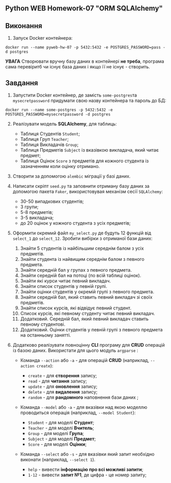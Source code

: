 ## Python WEB Homework-07 "ORM SQLAlchemy"

## Виконання
1) Запуск Docker контейнера:

```
docker run --name pyweb-hw-07 -p 5432:5432 -e POSTGRES_PASSWORD=pass -d postgres

```
**УВАГА** Створювати вручну базу даних в контейнері **не треба**, програма сама перевіритб чи існує база даних і якщо її не існує - створить.


## Завдання

1) Запустити Docker контейнер, де замість ```some-postgres```та ```mysecretpassword``` придумати свою назву контейнера та пароль до БД:

```
docker run --name some-postgres -p 5432:5432 -e POSTGRES_PASSWORD=mysecretpassword -d postgres
```

2) Реалізувати модель **SQLAlchemy**, для таблиць:
    - Таблиця Студентів ```Student```;
    - Таблиця Груп ```Teacher```;
    - Таблиця Викладачів ```Group```;
    - Таблиця Предметів ```Subject``` із вказівкою викладача, який читає предмет;
    - Таблиця Оцінок ```Score``` з предметів для кожного студента із зазначенням коли оцінку отримано.

3) Створити за допомогою ```alembic``` міграції у базі даних.

4) Написати скріпт ```seed.py``` та заповнити отриману базу даних за допомогою пакета ```Faker```, використовувая механізм сесії ```SQLAlchemy```:
    - 30-50 випадкових студентів;
    - 3 групи;
    - 5-8 предметів;
    - 3-5 викладача;
    - до 20 оцінок у кожного студента з усіх предметів;

5) Оформити окремий файл ```my_select.py``` де будуть 12 функцій від ```select_1``` до ```select_12```. Зробити вибірки з отриманої бази даних:

    1) Знайти 5 студентів із найбільшим середнім балом з усіх предметів.
    2) Знайти студента із найвищим середнім балом з певного предмета.
    3) Знайти середній бал у групах з певного предмета.
    4) Знайти середній бал на потоці (по всій таблиці оцінок).
    5) Знайти які курси читає певний викладач.
    6) Знайти список студентів у певній групі.
    7) Знайти оцінки студентів у окремій групі з певного предмета.
    8) Знайти середній бал, який ставить певний викладач зі своїх предметів.
    9) Знайти список курсів, які відвідує певний студент.
    10) Список курсів, які певному студенту читає певний викладач.
    11) Додатковий. Середній бал, який певний викладач ставить певному студентові.
    12) Додатковий. Оцінки студентів у певній групі з певного предмета на останньому занятті.

6) Додатково реалізувати повноцінну **CLI** програму для **CRUD** операцій із базою даних. Використати для цього модуль ```argparse``` :
    - Команда ```--action``` або ```-a``` - для операцій **CRUD** (наприклад, ```--action create```):
        - ```create``` - для **створення** запису;
        - ```read``` - для **читання** запису;
        - ```update``` - для **оновлення** запису;
        - ```delete``` - для **видалення** запису;
        - ```random``` - для **рандомного** наповнення бази даних ;

    - Команда ```--model``` або ```-a``` - для вказівки над якою моделлю проводиться операція (наприклад, ```--model Student```):
        - ```Student``` - для моделі **Студент**;
        - ```Teacher``` - для моделі **Вчитель**;
        - ```Group``` - для моделі **Група**;
        - ```Subject``` - для моделі **Предмет**;
        - ```Score``` - для моделі **Оцінки**;

    - Команда ```--select``` або ```-s``` - для вказівки який запит необхідно виконати (наприклад, ```--select 1```).
        - ```help``` - вивести **інформацію про всі можливі запити**;
        - ```1-12``` - вивести **запит №1**, де цифра - це номер запиту;
